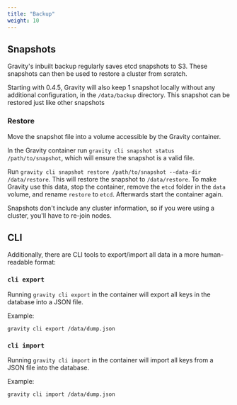 ```yaml
---
title: "Backup"
weight: 10
---
```


## Snapshots

Gravity's inbuilt backup regularly saves etcd snapshots to S3. These snapshots can then be used to restore a cluster from scratch.

Starting with 0.4.5, Gravity will also keep 1 snapshot locally without any additional configuration, in the `/data/backup` directory. This snapshot can be restored just like other snapshots

### Restore

Move the snapshot file into a volume accessible by the Gravity container.

In the Gravity container run `gravity cli snapshot status /path/to/snapshot`, which will ensure the snapshot is a valid file.

Run `gravity cli snapshot restore /path/to/snapshot --data-dir /data/restore`. This will restore the snapshot to `/data/restore`. To make Gravity use this data, stop the container, remove the `etcd` folder in the `data` volume, and rename `restore` to `etcd`. Afterwards start the container again.

Snapshots don't include any cluster information, so if you were using a cluster, you'll have to re-join nodes.

## CLI

Additionally, there are CLI tools to export/import all data in a more human-readable format:

### `cli export`

Running `gravity cli export` in the container will export all keys in the database into a JSON file.

Example:

```
gravity cli export /data/dump.json
```

### `cli import`

Running `gravity cli import` in the container will import all keys from a JSON file into the database.

Example:

```
gravity cli import /data/dump.json
```
